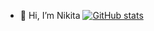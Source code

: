 - 👋 Hi, I’m Nikita
[![GitHub stats](https://github-readme-stats.vercel.app/api?FoXuLife=FoXuLife)](https://github.com/FoXuLife/github-readme-stats)
